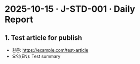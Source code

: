 # 2025-10-15 · J-STD-001 · Daily Report

## 1. Test article for publish
- 원문: https://example.com/test-article
- 요약(EN): Test summary
